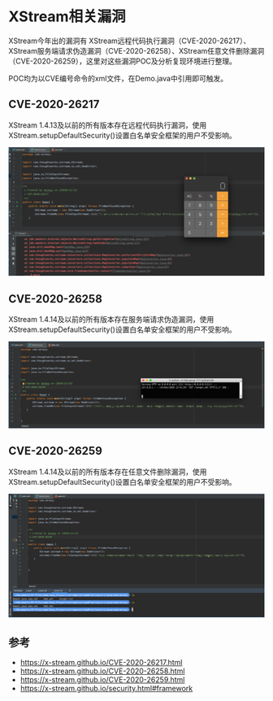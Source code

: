 # XStream相关漏洞

XStream今年出的漏洞有 XStream远程代码执行漏洞（CVE-2020-26217）、XStream服务端请求伪造漏洞（CVE-2020-26258）、XStream任意文件删除漏洞（CVE-2020-26259），这里对这些漏洞POC及分析复现环境进行整理。

POC均为以CVE编号命令的xml文件，在Demo.java中引用即可触发。

## CVE-2020-26217
XStream 1.4.13及以前的所有版本存在远程代码执行漏洞，使用 XStream.setupDefaultSecurity()设置白名单安全框架的用户不受影响。

![](CVE-2020-26217.png)

## CVE-2020-26258
XStream 1.4.14及以前的所有版本存在服务端请求伪造漏洞，使用 XStream.setupDefaultSecurity()设置白名单安全框架的用户不受影响。

![](CVE-2020-26258.png)

## CVE-2020-26259
XStream 1.4.14及以前的所有版本存在任意文件删除漏洞，使用 XStream.setupDefaultSecurity()设置白名单安全框架的用户不受影响。

![](CVE-2020-26259.png)

## 参考
* https://x-stream.github.io/CVE-2020-26217.html
* https://x-stream.github.io/CVE-2020-26258.html
* https://x-stream.github.io/CVE-2020-26259.html
* https://x-stream.github.io/security.html#framework
